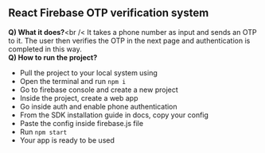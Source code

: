 ## React Firebase OTP verification system

**Q) What it does?**<br /<
It takes a phone number as input and sends an OTP to it. The user then verifies the OTP in the next page and authentication is completed in this way. <br />
**Q) How to run the project?**<br />
 - Pull the project to your local system using
 - Open the terminal and run `npm i`
 - Go to firebase console and create a new project
 - Inside the project, create a web app
 - Go inside auth and enable phone authentication
 - From the SDK installation guide in docs, copy your config
 - Paste the config inside firebase.js file
 - Run `npm start`
 - Your app is ready to be used
